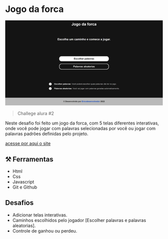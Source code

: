 # Jogo da forca

![Imagem da captura de tela](.github/preview-jogo-da-forca.png)

> Challege alura #2

Neste desafio foi feito um jogo da forca, com 5 telas diferentes interativas, onde você pode jogar com palavras selecionadas por você ou jogar com palavras padrões definidas pelo projeto.

[acesse por aqui o site]()

## ⚒️ Ferramentas

- Html
- Css
- Javascript
- Git e Github

## Desafios

- Adicionar telas interativas.
- Caminhos escolhidos pelo jogador [Escolher palavras e palavras aleatorias].
- Controle de ganhou ou perdeu.